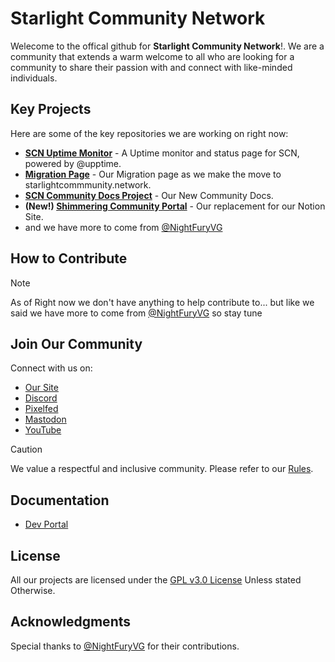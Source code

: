 # Starlight Community Network

Welecome to the offical github for **Starlight Community Network**!. We are a community that extends a warm welcome to all who are looking for a community to share their passion with and connect with like-minded individuals.

## Key Projects

Here are some of the key repositories we are working on right now:

- **[SCN Uptime Monitor](https://github.com/Starlight-Community-Network/SCN-Status)** - A Uptime monitor and status page for SCN, powered by @upptime.
- **[Migration Page](https://github.com/Starlight-Community-Network/SCN-Redirect)** - Our Migration page as we make the move to starlightcommmunity.network.
- **[SCN Community Docs Project](https://github.com/Starlight-Community-Network/SCN-Docs)** - Our New Community Docs.
- **(New!) [Shimmering Community Portal](https://github.com/Starlight-Community-Network/SCN-Internal-Portal)** - Our replacement for our Notion Site.
- and we have more to come from [@NightFuryVG](https://github.com/NightFuryVG)

## How to Contribute
> [!NOTE]
> As of Right now we don't have anything to help contribute to... but like we said we have more to come from [@NightFuryVG](https://github.com/NightFuryVG) so stay tune

## Join Our Community

Connect with us on:
- [Our Site](https://starlightcommunity.network)
- [Discord](https://discord.gg/BHz2aHuppC)
- [Pixelfed](https://pixelfed.social/StarlightGaming)
- [Mastodon](@StarlightGaming@mastodon.online)
- [YouTube](https://www.youtube.com/@ShimmeringCommunity)
> [!CAUTION]
> We value a respectful and inclusive community. Please refer to our [Rules](https://www.starlightcommunity.network/rules).

## Documentation

- [Dev Portal](https://dev.starlightcommunity.network)
  
## License

All our projects are licensed under the [GPL v3.0 License](https://github.com/Starlight-Community-Network/.github/blob/main/LICENSE) Unless stated Otherwise.

## Acknowledgments

Special thanks to [@NightFuryVG](https://github.com/NightFuryVG) for their contributions.

<!--

**Here are some ideas to get you started:**

🙋‍♀️ A short introduction - what is your organization all about?
🌈 Contribution guidelines - how can the community get involved?
👩‍💻 Useful resources - where can the community find your docs? Is there anything else the community should know?
🍿 Fun facts - what does your team eat for breakfast?
🧙 Remember, you can do mighty things with the power of [Markdown](https://docs.github.com/github/writing-on-github/getting-started-with-writing-and-formatting-on-github/basic-writing-and-formatting-syntax)
-->
